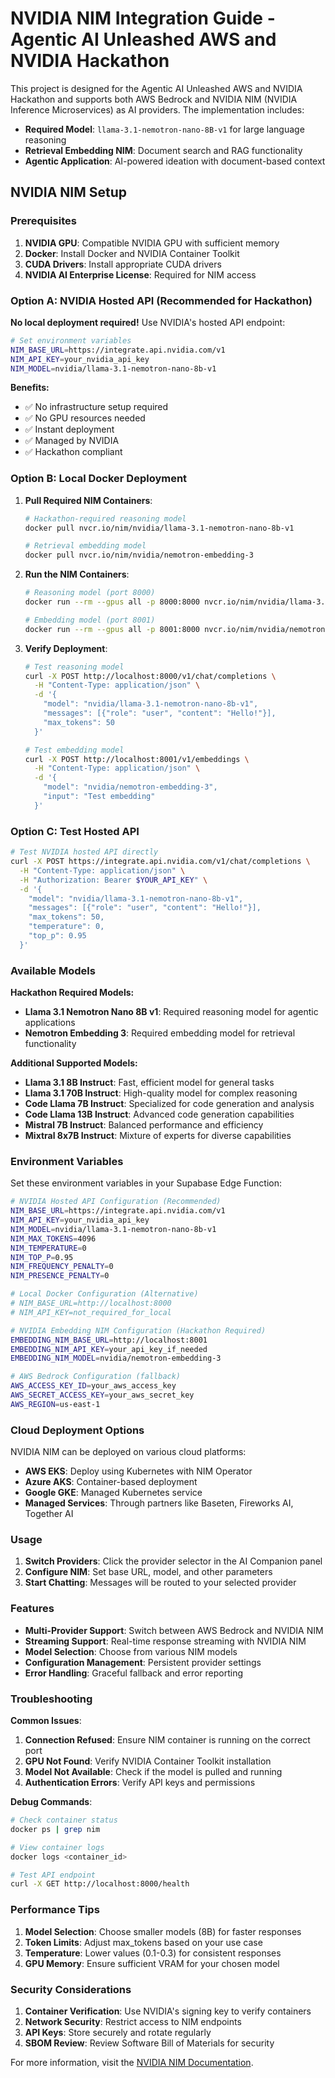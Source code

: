 # NVIDIA NIM Integration Guide - Agentic AI Unleashed AWS and NVIDIA Hackathon

This project is designed for the Agentic AI Unleashed AWS and NVIDIA Hackathon and supports both AWS Bedrock and NVIDIA NIM (NVIDIA Inference Microservices) as AI providers. The implementation includes:

- **Required Model**: `llama-3.1-nemotron-nano-8B-v1` for large language reasoning
- **Retrieval Embedding NIM**: Document search and RAG functionality
- **Agentic Application**: AI-powered ideation with document-based context

## NVIDIA NIM Setup

### Prerequisites

1. **NVIDIA GPU**: Compatible NVIDIA GPU with sufficient memory
2. **Docker**: Install Docker and NVIDIA Container Toolkit
3. **CUDA Drivers**: Install appropriate CUDA drivers
4. **NVIDIA AI Enterprise License**: Required for NIM access

### Option A: NVIDIA Hosted API (Recommended for Hackathon)

**No local deployment required!** Use NVIDIA's hosted API endpoint:

```bash
# Set environment variables
NIM_BASE_URL=https://integrate.api.nvidia.com/v1
NIM_API_KEY=your_nvidia_api_key
NIM_MODEL=nvidia/llama-3.1-nemotron-nano-8b-v1
```

**Benefits:**
- ✅ No infrastructure setup required
- ✅ No GPU resources needed
- ✅ Instant deployment
- ✅ Managed by NVIDIA
- ✅ Hackathon compliant

### Option B: Local Docker Deployment

1. **Pull Required NIM Containers**:
   ```bash
   # Hackathon-required reasoning model
   docker pull nvcr.io/nim/nvidia/llama-3.1-nemotron-nano-8b-v1
   
   # Retrieval embedding model
   docker pull nvcr.io/nim/nvidia/nemotron-embedding-3
   ```

2. **Run the NIM Containers**:
   ```bash
   # Reasoning model (port 8000)
   docker run --rm --gpus all -p 8000:8000 nvcr.io/nim/nvidia/llama-3.1-nemotron-nano-8b-v1
   
   # Embedding model (port 8001)
   docker run --rm --gpus all -p 8001:8000 nvcr.io/nim/nvidia/nemotron-embedding-3
   ```

3. **Verify Deployment**:
   ```bash
   # Test reasoning model
   curl -X POST http://localhost:8000/v1/chat/completions \
     -H "Content-Type: application/json" \
     -d '{
       "model": "nvidia/llama-3.1-nemotron-nano-8b-v1",
       "messages": [{"role": "user", "content": "Hello!"}],
       "max_tokens": 50
     }'
   
   # Test embedding model
   curl -X POST http://localhost:8001/v1/embeddings \
     -H "Content-Type: application/json" \
     -d '{
       "model": "nvidia/nemotron-embedding-3",
       "input": "Test embedding"
     }'
   ```

### Option C: Test Hosted API
```bash
# Test NVIDIA hosted API directly
curl -X POST https://integrate.api.nvidia.com/v1/chat/completions \
  -H "Content-Type: application/json" \
  -H "Authorization: Bearer $YOUR_API_KEY" \
  -d '{
    "model": "nvidia/llama-3.1-nemotron-nano-8b-v1",
    "messages": [{"role": "user", "content": "Hello!"}],
    "max_tokens": 50,
    "temperature": 0,
    "top_p": 0.95
  }'
```

### Available Models

**Hackathon Required Models:**
- **Llama 3.1 Nemotron Nano 8B v1**: Required reasoning model for agentic applications
- **Nemotron Embedding 3**: Required embedding model for retrieval functionality

**Additional Supported Models:**
- **Llama 3.1 8B Instruct**: Fast, efficient model for general tasks
- **Llama 3.1 70B Instruct**: High-quality model for complex reasoning
- **Code Llama 7B Instruct**: Specialized for code generation and analysis
- **Code Llama 13B Instruct**: Advanced code generation capabilities
- **Mistral 7B Instruct**: Balanced performance and efficiency
- **Mixtral 8x7B Instruct**: Mixture of experts for diverse capabilities

### Environment Variables

Set these environment variables in your Supabase Edge Function:

```bash
# NVIDIA Hosted API Configuration (Recommended)
NIM_BASE_URL=https://integrate.api.nvidia.com/v1
NIM_API_KEY=your_nvidia_api_key
NIM_MODEL=nvidia/llama-3.1-nemotron-nano-8b-v1
NIM_MAX_TOKENS=4096
NIM_TEMPERATURE=0
NIM_TOP_P=0.95
NIM_FREQUENCY_PENALTY=0
NIM_PRESENCE_PENALTY=0

# Local Docker Configuration (Alternative)
# NIM_BASE_URL=http://localhost:8000
# NIM_API_KEY=not_required_for_local

# NVIDIA Embedding NIM Configuration (Hackathon Required)
EMBEDDING_NIM_BASE_URL=http://localhost:8001
EMBEDDING_NIM_API_KEY=your_api_key_if_needed
EMBEDDING_NIM_MODEL=nvidia/nemotron-embedding-3

# AWS Bedrock Configuration (fallback)
AWS_ACCESS_KEY_ID=your_aws_access_key
AWS_SECRET_ACCESS_KEY=your_aws_secret_key
AWS_REGION=us-east-1
```

### Cloud Deployment Options

NVIDIA NIM can be deployed on various cloud platforms:

- **AWS EKS**: Deploy using Kubernetes with NIM Operator
- **Azure AKS**: Container-based deployment
- **Google GKE**: Managed Kubernetes service
- **Managed Services**: Through partners like Baseten, Fireworks AI, Together AI

### Usage

1. **Switch Providers**: Click the provider selector in the AI Companion panel
2. **Configure NIM**: Set base URL, model, and other parameters
3. **Start Chatting**: Messages will be routed to your selected provider

### Features

- **Multi-Provider Support**: Switch between AWS Bedrock and NVIDIA NIM
- **Streaming Support**: Real-time response streaming with NVIDIA NIM
- **Model Selection**: Choose from various NIM models
- **Configuration Management**: Persistent provider settings
- **Error Handling**: Graceful fallback and error reporting

### Troubleshooting

**Common Issues**:

1. **Connection Refused**: Ensure NIM container is running on the correct port
2. **GPU Not Found**: Verify NVIDIA Container Toolkit installation
3. **Model Not Available**: Check if the model is pulled and running
4. **Authentication Errors**: Verify API keys and permissions

**Debug Commands**:

```bash
# Check container status
docker ps | grep nim

# View container logs
docker logs <container_id>

# Test API endpoint
curl -X GET http://localhost:8000/health
```

### Performance Tips

1. **Model Selection**: Choose smaller models (8B) for faster responses
2. **Token Limits**: Adjust max_tokens based on your use case
3. **Temperature**: Lower values (0.1-0.3) for consistent responses
4. **GPU Memory**: Ensure sufficient VRAM for your chosen model

### Security Considerations

1. **Container Verification**: Use NVIDIA's signing key to verify containers
2. **Network Security**: Restrict access to NIM endpoints
3. **API Keys**: Store securely and rotate regularly
4. **SBOM Review**: Review Software Bill of Materials for security

For more information, visit the [NVIDIA NIM Documentation](https://docs.nvidia.com/nim/).

